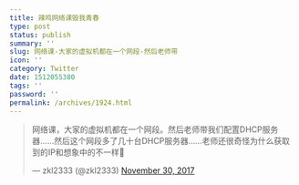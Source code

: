 ```yaml
---
title: 辣鸡网络课毁我青春
type: post
status: publish
summary: ''
slug: 网络课-大家的虚拟机都在一个网段-然后老师带
icon: ''
category: Twitter
date: 1512055380
tags: ''
password: ''
permalink: /archives/1924.html
---
```


<blockquote class="twitter-tweet"><p lang="zh" dir="ltr">网络课，大家的虚拟机都在一个网段。然后老师带我们配置DHCP服务器……然后这个网段多了几十台DHCP服务器……老师还很奇怪为什么获取到的IP和想象中的不一样&#x1f31a;</p>&mdash; zkl2333 (@zkl2333) <a href="https://twitter.com/zkl2333/status/936132747281571842?ref_src=twsrc%5Etfw">November 30, 2017</a></blockquote>
<script async src="https://platform.twitter.com/widgets.js" charset="utf-8"></script>
